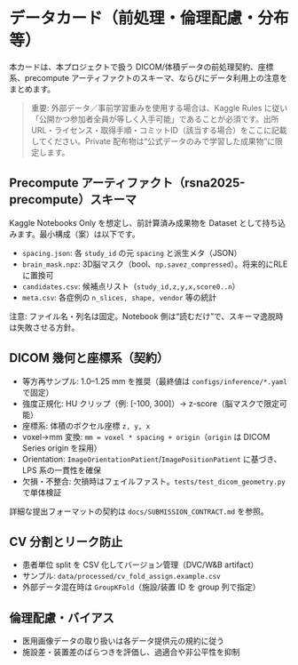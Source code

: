 # データカード（前処理・倫理配慮・分布等）

本カードは、本プロジェクトで扱う DICOM/体積データの前処理契約、座標系、precompute アーティファクトのスキーマ、ならびにデータ利用上の注意をまとめます。

> 重要: 外部データ／事前学習重みを使用する場合は、Kaggle Rules に従い「公開かつ参加者全員が等しく入手可能」であることが必須です。出所URL・ライセンス・取得手順・コミットID（該当する場合）をここに記載してください。Private 配布物は“公式データのみで学習した成果物”に限定します。

## Precompute アーティファクト（rsna2025-precompute）スキーマ

Kaggle Notebooks Only を想定し、前計算済み成果物を Dataset として持ち込みます。最小構成（案）は以下です。

- `spacing.json`: 各 `study_id` の元 `spacing` と派生メタ（JSON）
- `brain_mask.npz`: 3D脳マスク（bool、`np.savez_compressed`）。将来的にRLEに置換可
- `candidates.csv`: 候補点リスト（`study_id,z,y,x,score0..n`）
- `meta.csv`: 各症例の `n_slices, shape, vendor` 等の統計

注意: ファイル名・列名は固定。Notebook 側は“読むだけ”で、スキーマ逸脱時は失敗させる方針。

## DICOM 幾何と座標系（契約）

- 等方再サンプル: 1.0–1.25 mm を推奨（最終値は `configs/inference/*.yaml` で固定）
- 強度正規化: HU クリップ（例: [-100, 300]）→ z-score（脳マスクで限定可能）
- 座標系: 体積のボクセル座標 `z, y, x`
- voxel→mm 変換: `mm = voxel * spacing + origin`（`origin` は DICOM Series origin を採用）
- Orientation: `ImageOrientationPatient`/`ImagePositionPatient` に基づき、LPS 系の一貫性を確保
- 欠損・不整合: 欠損時はフェイルファスト。`tests/test_dicom_geometry.py` で単体検証

詳細な提出フォーマットの契約は `docs/SUBMISSION_CONTRACT.md` を参照。

## CV 分割とリーク防止

- 患者単位 split を CSV 化してバージョン管理（DVC/W&B artifact）
- サンプル: `data/processed/cv_fold_assign.example.csv`
- 外部データ混在時は `GroupKFold`（施設/装置 ID を group 列で指定）

## 倫理配慮・バイアス

- 医用画像データの取り扱いは各データ提供元の規約に従う
- 施設差・装置差のばらつきを評価し、過適合や非公平性を抑制

